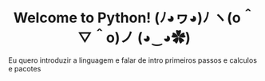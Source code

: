 <div align="center">
  
# Welcome to Python! (ﾉ◕ヮ◕)ﾉ ヽ(o＾▽＾o)ノ (◕‿◕✿)

</div>

Eu quero introduzir a linguagem e falar de intro primeiros passos e calculos e pacotes
